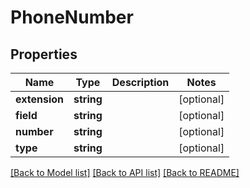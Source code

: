 # PhoneNumber

## Properties
Name | Type | Description | Notes
------------ | ------------- | ------------- | -------------
**extension** | **string** |  | [optional] 
**field** | **string** |  | [optional] 
**number** | **string** |  | [optional] 
**type** | **string** |  | [optional] 

[[Back to Model list]](../README.md#documentation-for-models) [[Back to API list]](../README.md#documentation-for-api-endpoints) [[Back to README]](../README.md)


